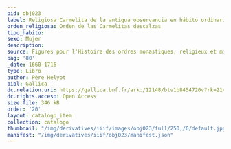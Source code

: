 ```yaml
---
pid: obj023
label: Religiosa Carmelita de la antigua observancia en hábito ordinario
orden_religiosa: Orden de las Carmelitas descalzas
tipo_habito: 
sexo: Mujer
description: 
source: Figures pour l'Histoire des ordres monastiques, religieux et militaires
pag: '80'
_date: 1660-1716
type: Libro
author: Père Helyot
bibl: Gallica
dc.relation.uri: https://gallica.bnf.fr/ark:/12148/btv1b8454720v?rk=21459;2
dc.rights.acceso: Open Access
size.file: 346 kB
order: '20'
layout: catalogo_item
collection: catalogo
thumbnail: "/img/derivatives/iiif/images/obj023/full/250,/0/default.jpg"
manifest: "/img/derivatives/iiif/obj023/manifest.json"
---
```

